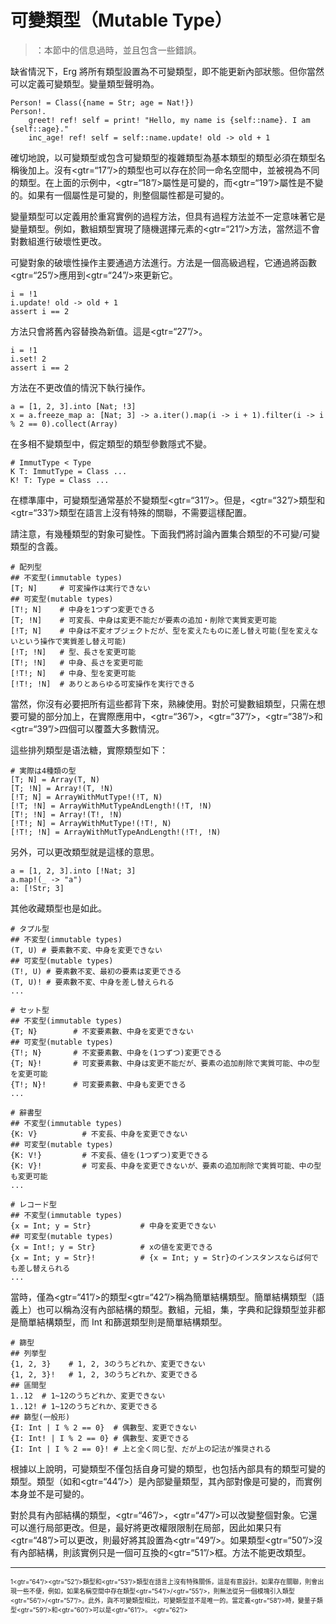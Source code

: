 # 可變類型（Mutable Type）

> ：本節中的信息過時，並且包含一些錯誤。

缺省情況下，Erg 將所有類型設置為不可變類型，即不能更新內部狀態。但你當然可以定義可變類型。變量類型聲明為。


```erg
Person! = Class({name = Str; age = Nat!})
Person!.
    greet! ref! self = print! "Hello, my name is {self::name}. I am {self::age}."
    inc_age! ref! self = self::name.update! old -> old + 1
```

確切地說，以可變類型或包含可變類型的複雜類型為基本類型的類型必須在類型名稱後加上。沒有<gtr=“17”/>的類型也可以存在於同一命名空間中，並被視為不同的類型。在上面的示例中，<gtr=“18”/>屬性是可變的，而<gtr=“19”/>屬性是不變的。如果有一個屬性是可變的，則整個屬性都是可變的。

變量類型可以定義用於重寫實例的過程方法，但具有過程方法並不一定意味著它是變量類型。例如，數組類型實現了隨機選擇元素的<gtr=“21”/>方法，當然這不會對數組進行破壞性更改。

可變對象的破壞性操作主要通過方法進行。方法是一個高級過程，它通過將函數<gtr=“25”/>應用到<gtr=“24”/>來更新它。


```erg
i = !1
i.update! old -> old + 1
assert i == 2
```

方法只會將舊內容替換為新值。這是<gtr=“27”/>。


```erg
i = !1
i.set! 2
assert i == 2
```

方法在不更改值的情況下執行操作。


```erg
a = [1, 2, 3].into [Nat; !3]
x = a.freeze_map a: [Nat; 3] -> a.iter().map(i -> i + 1).filter(i -> i % 2 == 0).collect(Array)
```

在多相不變類型中，假定類型的類型參數隱式不變。


```erg
# ImmutType < Type
K T: ImmutType = Class ...
K! T: Type = Class ...
```

在標準庫中，可變類型通常基於不變類型<gtr=“31”/>。但是，<gtr=“32”/>類型和<gtr=“33”/>類型在語言上沒有特殊的關聯，不需要這樣配置。

請注意，有幾種類型的對象可變性。下面我們將討論內置集合類型的不可變/可變類型的含義。


```erg
# 配列型
## 不変型(immutable types)
[T; N]     # 可変操作は実行できない
## 可変型(mutable types)
[T!; N]    # 中身を1つずつ変更できる
[T; !N]    # 可変長、中身は変更不能だが要素の追加・削除で実質変更可能
[!T; N]    # 中身は不変オブジェクトだが、型を変えたものに差し替え可能(型を変えないという操作で実質差し替え可能)
[!T; !N]   # 型、長さを変更可能
[T!; !N]   # 中身、長さを変更可能
[!T!; N]   # 中身、型を変更可能
[!T!; !N]  # ありとあらゆる可変操作を実行できる
```

當然，你沒有必要把所有這些都背下來，熟練使用。對於可變數組類型，只需在想要可變的部分加上，在實際應用中，<gtr=“36”/>，<gtr=“37”/>，<gtr=“38”/>和<gtr=“39”/>四個可以覆蓋大多數情況。

這些排列類型是语法糖，實際類型如下：


```erg
# 実際は4種類の型
[T; N] = Array(T, N)
[T; !N] = Array!(T, !N)
[!T; N] = ArrayWithMutType!(!T, N)
[!T; !N] = ArrayWithMutTypeAndLength!(!T, !N)
[T!; !N] = Array!(T!, !N)
[!T!; N] = ArrayWithMutType!(!T!, N)
[!T!; !N] = ArrayWithMutTypeAndLength!(!T!, !N)
```

另外，可以更改類型就是這樣的意思。


```erg
a = [1, 2, 3].into [!Nat; 3]
a.map!(_ -> "a")
a: [!Str; 3]
```

其他收藏類型也是如此。


```erg
# タプル型
## 不変型(immutable types)
(T, U) # 要素數不変、中身を変更できない
## 可変型(mutable types)
(T!, U) # 要素數不変、最初の要素は変更できる
(T, U)! # 要素數不変、中身を差し替えられる
...
```


```erg
# セット型
## 不変型(immutable types)
{T; N}        # 不変要素數、中身を変更できない
## 可変型(mutable types)
{T!; N}       # 不変要素數、中身を(1つずつ)変更できる
{T; N}!       # 可変要素數、中身は変更不能だが、要素の追加削除で実質可能、中の型を変更可能
{T!; N}!      # 可変要素數、中身も変更できる
...
```


```erg
# 辭書型
## 不変型(immutable types)
{K: V}          # 不変長、中身を変更できない
## 可変型(mutable types)
{K: V!}         # 不変長、値を(1つずつ)変更できる
{K: V}!         # 可変長、中身を変更できないが、要素の追加削除で実質可能、中の型も変更可能
...
```


```erg
# レコード型
## 不変型(immutable types)
{x = Int; y = Str}           # 中身を変更できない
## 可変型(mutable types)
{x = Int!; y = Str}          # xの値を変更できる
{x = Int; y = Str}!          # {x = Int; y = Str}のインスタンスならば何でも差し替えられる
...
```

當時，僅為<gtr=“41”/>的類型<gtr=“42”/>稱為簡單結構類型。簡單結構類型（語義上）也可以稱為沒有內部結構的類型。數組，元組，集，字典和記錄類型並非都是簡單結構類型，而 Int 和篩選類型則是簡單結構類型。


```erg
# 篩型
## 列挙型
{1, 2, 3}    # 1, 2, 3のうちどれか、変更できない
{1, 2, 3}!   # 1, 2, 3のうちどれか、変更できる
## 區間型
1..12  # 1~12のうちどれか、変更できない
1..12! # 1~12のうちどれか、変更できる
## 篩型(一般形)
{I: Int | I % 2 == 0}  # 偶數型、変更できない
{I: Int! | I % 2 == 0} # 偶數型、変更できる
{I: Int | I % 2 == 0}! # 上と全く同じ型、だが上の記法が推奨される
```

根據以上說明，可變類型不僅包括自身可變的類型，也包括內部具有的類型可變的類型。類型（如和<gtr=“44”/>）是內部變量類型，其內部對像是可變的，而實例本身並不是可變的。

對於具有內部結構的類型，<gtr=“46”/>，<gtr=“47”/>可以改變整個對象。它還可以進行局部更改。但是，最好將更改權限限制在局部，因此如果只有<gtr=“48”/>可以更改，則最好將其設置為<gtr=“49”/>。如果類型<gtr=“50”/>沒有內部結構，則該實例只是一個可互換的<gtr=“51”/>框。方法不能更改類型。

---

<span id="1" style="font-size:x-small">1<gtr=“64”/><gtr=“52”/>類型和<gtr=“53”/>類型在語言上沒有特殊關係，這是有意設計。如果存在關聯，則會出現一些不便，例如，如果名稱空間中存在類型<gtr=“54”/>/<gtr=“55”/>，則無法從另一個模塊引入類型<gtr=“56”/>/<gtr=“57”/>。此外，與不可變類型相比，可變類型並不是唯一的。當定義<gtr=“58”/>時，變量子類型<gtr=“59”/>和<gtr=“60”/>可以是<gtr=“61”/>。 <gtr=“62”/></span>